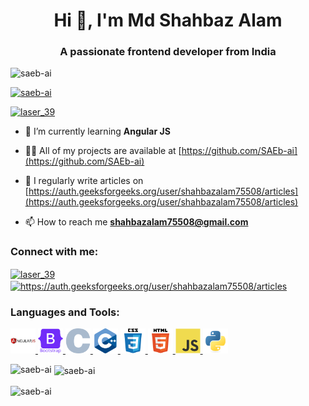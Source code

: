<h1 align="center">Hi 👋, I'm Md Shahbaz Alam</h1>
<h3 align="center">A passionate frontend developer from India</h3>

<p align="left"> <img src="https://komarev.com/ghpvc/?username=saeb-ai&label=Profile%20views&color=0e75b6&style=flat" alt="saeb-ai" /> </p>

<p align="left"> <a href="https://github.com/ryo-ma/github-profile-trophy"><img src="https://github-profile-trophy.vercel.app/?username=saeb-ai" alt="saeb-ai" /></a> </p>

<p align="left"> <a href="https://twitter.com/laser_39" target="blank"><img src="https://img.shields.io/twitter/follow/laser_39?logo=twitter&style=for-the-badge" alt="laser_39" /></a> </p>

- 🌱 I’m currently learning **Angular JS**

- 👨‍💻 All of my projects are available at [https://github.com/SAEb-ai](https://github.com/SAEb-ai)

- 📝 I regularly write articles on [https://auth.geeksforgeeks.org/user/shahbazalam75508/articles](https://auth.geeksforgeeks.org/user/shahbazalam75508/articles)

- 📫 How to reach me **shahbazalam75508@gmail.com**

<h3 align="left">Connect with me:</h3>
<p align="left">
<a href="https://twitter.com/laser_39" target="blank"><img align="center" src="https://cdn.jsdelivr.net/npm/simple-icons@3.0.1/icons/twitter.svg" alt="laser_39" height="30" width="40" /></a>
<a href="https://auth.geeksforgeeks.org/user/https://auth.geeksforgeeks.org/user/shahbazalam75508/articles" target="blank"><img align="center" src="https://cdn.jsdelivr.net/npm/simple-icons@3.0.1/icons/geeksforgeeks.svg" alt="https://auth.geeksforgeeks.org/user/shahbazalam75508/articles" height="30" width="40" /></a>
</p>

<h3 align="left">Languages and Tools:</h3>
<p align="left"> <a href="https://angular.io" target="_blank"> <img src="https://raw.githubusercontent.com/devicons/devicon/master/icons/angularjs/angularjs-original-wordmark.svg" alt="angularjs" width="40" height="40"/> </a> <a href="https://getbootstrap.com" target="_blank"> <img src="https://raw.githubusercontent.com/devicons/devicon/master/icons/bootstrap/bootstrap-plain-wordmark.svg" alt="bootstrap" width="40" height="40"/> </a> <a href="https://www.cprogramming.com/" target="_blank"> <img src="https://raw.githubusercontent.com/devicons/devicon/master/icons/c/c-original.svg" alt="c" width="40" height="40"/> </a> <a href="https://www.w3schools.com/cpp/" target="_blank"> <img src="https://raw.githubusercontent.com/devicons/devicon/master/icons/cplusplus/cplusplus-original.svg" alt="cplusplus" width="40" height="40"/> </a> <a href="https://www.w3schools.com/css/" target="_blank"> <img src="https://raw.githubusercontent.com/devicons/devicon/master/icons/css3/css3-original-wordmark.svg" alt="css3" width="40" height="40"/> </a> <a href="https://www.w3.org/html/" target="_blank"> <img src="https://raw.githubusercontent.com/devicons/devicon/master/icons/html5/html5-original-wordmark.svg" alt="html5" width="40" height="40"/> </a> <a href="https://developer.mozilla.org/en-US/docs/Web/JavaScript" target="_blank"> <img src="https://raw.githubusercontent.com/devicons/devicon/master/icons/javascript/javascript-original.svg" alt="javascript" width="40" height="40"/> </a> <a href="https://www.python.org" target="_blank"> <img src="https://raw.githubusercontent.com/devicons/devicon/master/icons/python/python-original.svg" alt="python" width="40" height="40"/> </a> </p>

<p><img align="left" src="https://github-readme-stats.vercel.app/api/top-langs?username=saeb-ai&show_icons=true&locale=en&layout=compact" alt="saeb-ai" /></p>

<p>&nbsp;<img align="center" src="https://github-readme-stats.vercel.app/api?username=saeb-ai&show_icons=true&locale=en" alt="saeb-ai" /></p>

<p><img align="center" src="https://github-readme-streak-stats.herokuapp.com/?user=saeb-ai&" alt="saeb-ai" /></p>
